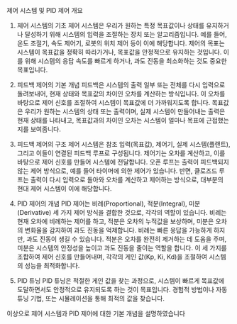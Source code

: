 제어 시스템 및 PID 제어 개요
1. 제어 시스템의 기초
제어 시스템은 우리가 원하는 특정 목표값이나 상태를 유지하거나 달성하기 위해 시스템의 입력을 조절하는 장치 또는 알고리즘입니다. 예를 들어, 온도 조절기, 속도 제어기, 로봇의 위치 제어 등이 이에 해당합니다. 제어의 목표는 시스템이 목표값을 정확히 따라가거나, 목표값을 안정적으로 유지하는 것입니다. 이를 위해 시스템의 응답 속도를 빠르게 하거나, 과도 진동을 최소화하는 것도 중요한 목표입니다.

2. 피드백 제어의 기본 개념
피드백은 시스템의 출력 일부 또는 전체를 다시 입력으로 돌려보내어, 현재 상태와 목표값의 차이인 오차를 계산하는 방식입니다. 이 오차를 바탕으로 제어 신호를 조절하여 시스템이 목표값에 더 가까워지도록 합니다. 목표값은 우리가 원하는 시스템의 상태 또는 출력이며, 실제 시스템이 만들어내는 출력은 현재 상태를 나타내고, 목표값과의 차이인 오차는 시스템이 얼마나 목표에 근접했는지를 보여줍니다.

3. 피드백 제어의 구조
제어 시스템은 참조 입력(목표값), 제어기, 실제 시스템(플랜트), 그리고 이들이 연결된 피드백 루프로 구성됩니다. 제어기는 오차를 계산하고, 이를 바탕으로 제어 신호를 만들어 시스템에 전달합니다. 오픈 루프는 출력이 피드백되지 않는 제어 방식으로, 예를 들어 타이머에 의한 제어가 있습니다. 반면, 클로즈드 루프는 출력이 다시 입력으로 돌아와 오차를 계산하고 제어하는 방식으로, 대부분의 현대 제어 시스템이 이에 해당합니다.

4. PID 제어의 개념
PID 제어는 비례(Proportional), 적분(Integral), 미분(Derivative) 세 가지 제어 방식을 결합한 것으로, 각각의 역할이 있습니다. 비례는 현재 오차에 비례하는 제어를 하고, 적분은 오차의 누적값을 보상하며, 미분은 오차의 변화율을 감지하여 과도 진동을 억제합니다. 비례는 빠른 응답을 가능하게 하지만, 과도 진동이 생길 수 있습니다. 적분은 오차를 완전히 제거하는 데 도움을 주며, 미분은 시스템의 안정성을 높이고 과도 진동을 줄이는 역할을 합니다. 이 세 가지를 조합하여 제어 신호를 만들어내며, 각각의 게인 값(Kp, Ki, Kd)을 조절하여 시스템의 성능을 최적화합니다.

5. PID 튜닝
PID 튜닝은 적절한 게인 값을 찾는 과정으로, 시스템이 빠르게 목표값에 도달하면서도 안정적으로 유지되도록 하는 것이 목표입니다. 경험적 방법이나 자동 튜닝 기법, 또는 시뮬레이션을 통해 최적의 값을 찾습니다.

이상으로 제어 시스템과 PID 제어에 대한 기본 개념을 설명하였습니다